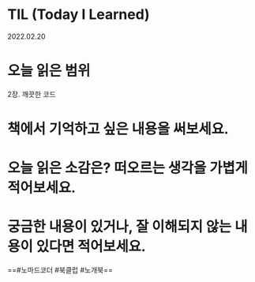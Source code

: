 # TIL (Today I Learned)

2022.02.20

# 오늘 읽은 범위

2장. 깨끗한 코드

# 책에서 기억하고 싶은 내용을 써보세요.

# 오늘 읽은 소감은? 떠오르는 생각을 가볍게 적어보세요.

# 궁금한 내용이 있거나, 잘 이해되지 않는 내용이 있다면 적어보세요.

==#노마드코더 #북클럽 #노개북==
